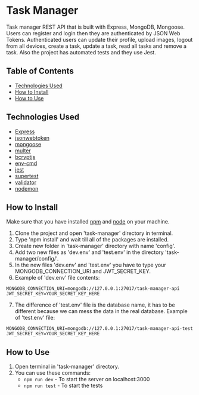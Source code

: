# Task Manager

Task manager REST API that is built with Express, MongoDB, Mongoose. Users can register and login then they are authenticated by JSON Web Tokens. Authenticated users can update their profile, upload images, logout from all devices, create a task, update a task, read all tasks and remove a task. Also the project has automated tests and they use Jest.

## Table of Contents

- [Technologies Used](#technologies-used)
- [How to Install](#how-to-install)
- [How to Use](#how-to-use)

## Technologies Used

- [Express](https://www.npmjs.com/package/express)
- [jsonwebtoken](https://www.npmjs.com/package/jsonwebtoken)
- [mongoose](https://www.npmjs.com/package/mongoose)
- [multer](https://www.npmjs.com/package/multer)
- [bcryptjs](https://www.npmjs.com/package/bcryptjs)
- [env-cmd](https://www.npmjs.com/package/env-cmd)
- [jest](https://www.npmjs.com/package/jest)
- [supertest](https://www.npmjs.com/package/supertest)
- [validator](https://www.npmjs.com/package/validator)
- [nodemon](https://www.npmjs.com/package/nodemon)

## How to Install

Make sure that you have installed [npm](https://www.npmjs.com/) and [node](https://nodejs.dev/) on your machine.

1. Clone the project and open 'task-manager' directory in terminal.
2. Type 'npm install' and wait till all of the packages are installed.
3. Create new folder in 'task-manager' directory with name 'config'.
4. Add two new files as 'dev.env' and 'test.env' in the directory 'task-manager/config/'.
5. In the new files 'dev.env' and 'test.env' you have to type your MONGODB_CONNECTION_URI and JWT_SECRET_KEY.
6. Example of 'dev.env' file contents:
```
MONGODB_CONNECTION_URI=mongodb://127.0.0.1:27017/task-manager-api
JWT_SECRET_KEY=YOUR_SECRET_KEY_HERE
```
7. The difference of 'test.env' file is the database name, it has to be different because we can mess the data in the real database. Example of 'test.env' file:
```
MONGODB_CONNECTION_URI=mongodb://127.0.0.1:27017/task-manager-api-test
JWT_SECRET_KEY=YOUR_SECRET_KEY_HERE
```

## How to Use

1. Open terminal in 'task-manager' directory.
2. You can use these commands:
    - ```npm run dev``` - To start the server on localhost:3000
    - ```npm run test``` - To start the tests
